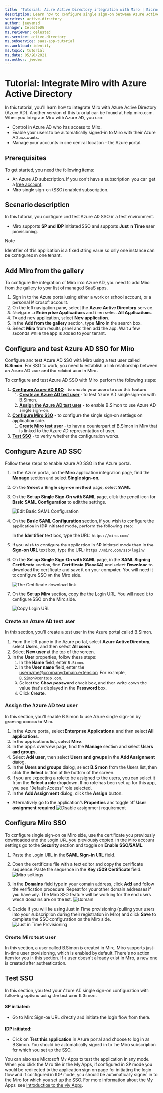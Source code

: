 ```yaml
---
title: 'Tutorial: Azure Active Directory integration with Miro | Microsoft Docs'
description: Learn how to configure single sign-on between Azure Active Directory and Miro.
services: active-directory
author: jeevansd
manager: CelesteDG
ms.reviewer: celested
ms.service: active-directory
ms.subservice: saas-app-tutorial
ms.workload: identity
ms.topic: tutorial
ms.date: 05/26/2021
ms.author: jeedes
---
```


# Tutorial: Integrate Miro with Azure Active Directory

In this tutorial, you'll learn how to integrate Miro with Azure Active Directory (Azure AD). Another version of this tutorial can be found at help.miro.com. When you integrate Miro with Azure AD, you can:

* Control in Azure AD who has access to Miro.
* Enable your users to be automatically signed-in to Miro with their Azure AD accounts.
* Manage your accounts in one central location - the Azure portal.

## Prerequisites

To get started, you need the following items:

* An Azure AD subscription. If you don't have a subscription, you can get a [free account](https://azure.microsoft.com/free/).
* Miro single sign-on (SSO) enabled subscription.

## Scenario description

In this tutorial, you configure and test Azure AD SSO in a test environment. 
* Miro supports **SP and IDP** initiated SSO and supports **Just In Time** user provisioning.

> [!NOTE]
> Identifier of this application is a fixed string value so only one instance can be configured in one tenant.

## Add Miro from the gallery

To configure the integration of Miro into Azure AD, you need to add Miro from the gallery to your list of managed SaaS apps.

1. Sign in to the Azure portal using either a work or school account, or a personal Microsoft account.
1. On the left navigation pane, select the **Azure Active Directory** service.
1. Navigate to **Enterprise Applications** and then select **All Applications**.
1. To add new application, select **New application**.
1. In the **Add from the gallery** section, type **Miro** in the search box.
1. Select **Miro** from results panel and then add the app. Wait a few seconds while the app is added to your tenant.

## Configure and test Azure AD SSO for Miro

Configure and test Azure AD SSO with Miro using a test user called **B.Simon**. For SSO to work, you need to establish a link relationship between an Azure AD user and the related user in Miro.

To configure and test Azure AD SSO with Miro, perform the following steps:

1. **[Configure Azure AD SSO](#configure-azure-ad-sso)** - to enable your users to use this feature.
    1. **[Create an Azure AD test user](#create-an-azure-ad-test-user)** - to test Azure AD single sign-on with B.Simon.
    1. **[Assign the Azure AD test user](#assign-the-azure-ad-test-user)** - to enable B.Simon to use Azure AD single sign-on.
1. **[Configure Miro SSO](#configure-miro-sso)** - to configure the single sign-on settings on application side.
    1. **[Create Miro test user](#create-miro-test-user)** - to have a counterpart of B.Simon in Miro that is linked to the Azure AD representation of user.
1. **[Test SSO](#test-sso)** - to verify whether the configuration works.

## Configure Azure AD SSO

Follow these steps to enable Azure AD SSO in the Azure portal.

1. In the Azure portal, on the **Miro** application integration page, find the **Manage** section and select **Single sign-on**.
1. On the **Select a Single sign-on method** page, select **SAML**.
1. On the **Set up Single Sign-On with SAML** page, click the pencil icon for **Basic SAML Configuration** to edit the settings.

   ![Edit Basic SAML Configuration](common/edit-urls.png)

4. On the **Basic SAML Configuration** section, if you wish to configure the application in **IDP** initiated mode, perform the following step:

    In the **Identifier** text box, type the URL:
    `https://miro.com/`

5. If you wish to configure the application in **SP** initiated mode then in the **Sign-on URL** text box, type the URL:
    `https://miro.com/sso/login/`

1. On the **Set up Single Sign-On with SAML** page, in the **SAML Signing Certificate** section, find **Certificate (Base64)** and select **Download** to download the certificate and save it on your computer. You will need it to configure SSO on the Miro side.

   ![The Certificate download link](common/certificatebase64.png "The Certificate download link")

1. On the **Set up Miro** section, copy the the Login URL. You will need it to configure SSO on the Miro side.

   ![Copy Login URL](./media/miro-tutorial/login.png "Copy Login URL")

### Create an Azure AD test user

In this section, you'll create a test user in the Azure portal called B.Simon.

1. From the left pane in the Azure portal, select **Azure Active Directory**, select **Users**, and then select **All users**.
1. Select **New user** at the top of the screen.
1. In the **User** properties, follow these steps:
   1. In the **Name** field, enter `B.Simon`.  
   1. In the **User name** field, enter the username@companydomain.extension. For example, `B.Simon@contoso.com`.
   1. Select the **Show password** check box, and then write down the value that's displayed in the **Password** box.
   1. Click **Create**.

### Assign the Azure AD test user

In this section, you'll enable B.Simon to use Azure single sign-on by granting access to Miro.

1. In the Azure portal, select **Enterprise Applications**, and then select **All applications**.
1. In the applications list, select **Miro**.
1. In the app's overview page, find the **Manage** section and select **Users and groups**.
1. Select **Add user**, then select **Users and groups** in the **Add Assignment** dialog.
1. In the **Users and groups** dialog, select **B.Simon** from the Users list, then click the **Select** button at the bottom of the screen.
1. If you are expecting a role to be assigned to the users, you can select it from the **Select a role** dropdown. If no role has been set up for this app, you see "Default Access" role selected.
1. In the **Add Assignment** dialog, click the **Assign** button.

* Alternatively go to the application's **Properties** and toggle off **User assignment required**
![Disable assignment requirement](./media/miro-tutorial/properties.png "Disable assignment requirement")

## Configure Miro SSO

To configure single sign-on on Miro side, use the certificate you previously downloaded and the Login URL you previously copied. In the Miro account settings go to the **Security** section and toggle on **Enable SSO/SAML**. 

1. Paste the Login URL in the **SAML Sign-in URL** field.
1. Open the certificate file with a text editor and copy the certificate sequence. Paste the sequence in the **Key x509 Certificate** field.
![Miro settings](./media/miro-tutorial/security.png "Miro settings")

1. In the **Domains** field type in your domain address, click **Add** and follow the verification procedure. Repeat for your other domain addresses if you have any. The Miro SSO feature will be working for the end users which domains are on the list. 
![Domain](./media/miro-tutorial/add-domain.png "Domain")

1. Decide if you will be using Just in Time provisioning (pulling your users into your subscription during their registration in Miro) and click **Save** to complete the SSO configuration on the Miro side.
![Just in Time Provisioning](./media/miro-tutorial/save-configuration.png "Just in Time Provisioning") 

### Create Miro test user

In this section, a user called B.Simon is created in Miro. Miro supports just-in-time user provisioning, which is enabled by default. There's no action item for you in this section. If a user doesn't already exist in Miro, a new one is created after authentication.

## Test SSO

In this section, you test your Azure AD single sign-on configuration with following options using the test user B.Simon. 

#### SP initiated:

* Go to Miro Sign-on URL directly and initiate the login flow from there.

#### IDP initiated:

* Click on **Test this application** in Azure portal and choose to log in as B.Simon. You should be automatically signed in to the Miro subscription for which you set up the SSO. 

You can also use Microsoft My Apps to test the application in any mode. When you click the Miro tile in the My Apps, if configured in SP mode you would be redirected to the application sign on page for initiating the login flow and if configured in IDP mode, you should be automatically signed in to the Miro for which you set up the SSO. For more information about the My Apps, see [Introduction to the My Apps](../user-help/my-apps-portal-end-user-access.md).
